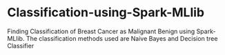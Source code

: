 # Classification-using-Spark-MLlib
Finding Classification of Breast Cancer as Malignant Benign using Spark-MLlib. The classification methods used are Naive Bayes and Decision tree Classifier
